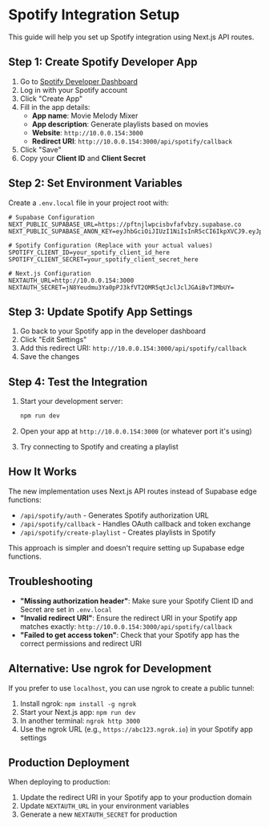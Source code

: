 # Spotify Integration Setup

This guide will help you set up Spotify integration using Next.js API routes.

## Step 1: Create Spotify Developer App

1. Go to [Spotify Developer Dashboard](https://developer.spotify.com/dashboard)
2. Log in with your Spotify account
3. Click "Create App"
4. Fill in the app details:
   - **App name**: Movie Melody Mixer
   - **App description**: Generate playlists based on movies
   - **Website**: `http://10.0.0.154:3000`
   - **Redirect URI**: `http://10.0.0.154:3000/api/spotify/callback`
5. Click "Save"
6. Copy your **Client ID** and **Client Secret**

## Step 2: Set Environment Variables

Create a `.env.local` file in your project root with:

```env
# Supabase Configuration
NEXT_PUBLIC_SUPABASE_URL=https://pftnjlwpcisbvfafvbzy.supabase.co
NEXT_PUBLIC_SUPABASE_ANON_KEY=eyJhbGciOiJIUzI1NiIsInR5cCI6IkpXVCJ9.eyJpc3MiOiJzdXBhYmFzZSIsInJlZiI6InBmdG5qbHdwY2lzYnZmYWZ2Ynp5Iiwicm9sZSI6ImFub24iLCJpYXQiOjE3NTE3NDc5NDcsImV4cCI6MjA2NzMyMzk0N30.Wa7XbePheiM8gWc_dKJbXvc9B4airjMHQ4YBizgKu58

# Spotify Configuration (Replace with your actual values)
SPOTIFY_CLIENT_ID=your_spotify_client_id_here
SPOTIFY_CLIENT_SECRET=your_spotify_client_secret_here

# Next.js Configuration
NEXTAUTH_URL=http://10.0.0.154:3000
NEXTAUTH_SECRET=jN8Yeudmu3Ya0pPJ3kfVT2OMR5qtJclJclJGAiBvT3MbUY=
```

## Step 3: Update Spotify App Settings

1. Go back to your Spotify app in the developer dashboard
2. Click "Edit Settings"
3. Add this redirect URI: `http://10.0.0.154:3000/api/spotify/callback`
4. Save the changes

## Step 4: Test the Integration

1. Start your development server:
   ```bash
   npm run dev
   ```

2. Open your app at `http://10.0.0.154:3000` (or whatever port it's using)

3. Try connecting to Spotify and creating a playlist

## How It Works

The new implementation uses Next.js API routes instead of Supabase edge functions:

- `/api/spotify/auth` - Generates Spotify authorization URL
- `/api/spotify/callback` - Handles OAuth callback and token exchange
- `/api/spotify/create-playlist` - Creates playlists in Spotify

This approach is simpler and doesn't require setting up Supabase edge functions.

## Troubleshooting

- **"Missing authorization header"**: Make sure your Spotify Client ID and Secret are set in `.env.local`
- **"Invalid redirect URI"**: Ensure the redirect URI in your Spotify app matches exactly: `http://10.0.0.154:3000/api/spotify/callback`
- **"Failed to get access token"**: Check that your Spotify app has the correct permissions and redirect URI

## Alternative: Use ngrok for Development

If you prefer to use `localhost`, you can use ngrok to create a public tunnel:

1. Install ngrok: `npm install -g ngrok`
2. Start your Next.js app: `npm run dev`
3. In another terminal: `ngrok http 3000`
4. Use the ngrok URL (e.g., `https://abc123.ngrok.io`) in your Spotify app settings

## Production Deployment

When deploying to production:

1. Update the redirect URI in your Spotify app to your production domain
2. Update `NEXTAUTH_URL` in your environment variables
3. Generate a new `NEXTAUTH_SECRET` for production 